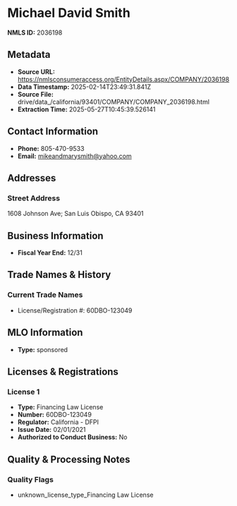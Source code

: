 # Michael David Smith

**NMLS ID:** 2036198

## Metadata
- **Source URL:** https://nmlsconsumeraccess.org/EntityDetails.aspx/COMPANY/2036198
- **Data Timestamp:** 2025-02-14T23:49:31.841Z
- **Source File:** drive/data_/california/93401/COMPANY/COMPANY_2036198.html
- **Extraction Time:** 2025-05-27T10:45:39.526141

## Contact Information
- **Phone:** 805-470-9533
- **Email:** mikeandmarysmith@yahoo.com

## Addresses
### Street Address
1608 Johnson Ave; San Luis Obispo, CA 93401

## Business Information
- **Fiscal Year End:** 12/31

## Trade Names & History
### Current Trade Names
- License/Registration #: 60DBO-123049

## MLO Information
- **Type:** sponsored

## Licenses & Registrations

### License 1
- **Type:** Financing Law License
- **Number:** 60DBO-123049
- **Regulator:** California - DFPI
- **Issue Date:** 02/01/2021
- **Authorized to Conduct Business:** No

## Quality & Processing Notes
### Quality Flags
- unknown_license_type_Financing Law License
